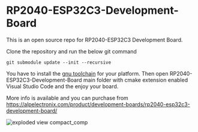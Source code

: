 # RP2040-ESP32C3-Development-Board
This is an open source repo for RP2040-ESP32C3 Development Board.

Clone the repository and run the below git command
```
git submodule update --init --recursive
```

You have to install the [gnu toolchain](https://developer.arm.com/downloads/-/arm-gnu-toolchain-downloads) for your platform. Then open RP2040-ESP32C3-Development-Board main folder with cmake extension enabled Visual Studio Code and the enjoy your board.


More info is available and you can purchase from https://alpelectronix.com/product/development-boards/rp2040-esp32c3-development-board/

![exploded view compact_comp](https://github.com/alpelectronix/RP2040-ESP32C3-Development-Board/assets/109098482/6be13cea-7f52-4f4c-b43a-6bb076357978)
